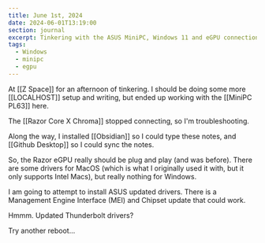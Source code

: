 ```yaml
---
title: June 1st, 2024
date: 2024-06-01T13:19:00
section: journal
excerpt: Tinkering with the ASUS MiniPC, Windows 11 and eGPU connections.
tags:
  - Windows
  - minipc
  - egpu
---
```

At [[Z Space]] for an afternoon of tinkering. I should be doing some more [[LOCALHOST]] setup and writing, but ended up working with the [[MiniPC PL63]] here.

The [[Razor Core X Chroma]] stopped connecting, so I'm troubleshooting. 

Along the way, I installed [[Obsidian]] so I could type these notes, and [[Github Desktop]] so I could sync the notes.

So, the Razor eGPU really should be plug and play (and was before). There are some drivers for MacOS (which is what I originally used it with, but it only supports Intel Macs), but really nothing for Windows.

I am going to attempt to install ASUS updated drivers. There is a Management Engine Interface (MEI) and Chipset update that could work.

Hmmm. Updated Thunderbolt drivers?

Try another reboot...

